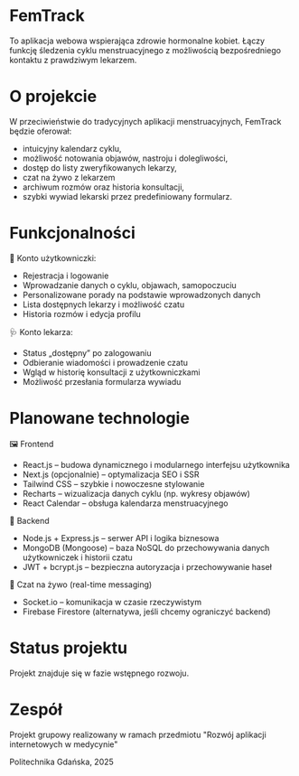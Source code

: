 # FemTrack
To aplikacja webowa wspierająca zdrowie hormonalne kobiet. Łączy funkcję śledzenia cyklu menstruacyjnego z możliwością bezpośredniego kontaktu z prawdziwym lekarzem.

# O projekcie
W przeciwieństwie do tradycyjnych aplikacji menstruacyjnych, FemTrack będzie oferował:
- intuicyjny kalendarz cyklu,
- możliwość notowania objawów, nastroju i dolegliwości,
- dostęp do listy zweryfikowanych lekarzy,
- czat na żywo z lekarzem
- archiwum rozmów oraz historia konsultacji,
- szybki wywiad lekarski przez predefiniowany formularz.

# Funkcjonalności
👩 Konto użytkowniczki:
- Rejestracja i logowanie
- Wprowadzanie danych o cyklu, objawach, samopoczuciu
- Personalizowane porady na podstawie wprowadzonych danych
- Lista dostępnych lekarzy i możliwość czatu
- Historia rozmów i edycja profilu

🩺 Konto lekarza:
- Status „dostępny” po zalogowaniu
- Odbieranie wiadomości i prowadzenie czatu
- Wgląd w historię konsultacji z użytkowniczkami
- Możliwość przesłania formularza wywiadu

# Planowane technologie
🖼️ Frontend
- React.js – budowa dynamicznego i modularnego interfejsu użytkownika
- Next.js (opcjonalnie) – optymalizacja SEO i SSR
- Tailwind CSS – szybkie i nowoczesne stylowanie
- Recharts – wizualizacja danych cyklu (np. wykresy objawów)
- React Calendar – obsługa kalendarza menstruacyjnego

🔧 Backend
- Node.js + Express.js – serwer API i logika biznesowa
- MongoDB (Mongoose) – baza NoSQL do przechowywania danych użytkowniczek i historii czatu
- JWT + bcrypt.js – bezpieczna autoryzacja i przechowywanie haseł

💬 Czat na żywo (real-time messaging)
- Socket.io – komunikacja w czasie rzeczywistym
- Firebase Firestore (alternatywa, jeśli chcemy ograniczyć backend)

# Status projektu 
Projekt znajduje się w fazie wstępnego rozwoju.

# Zespół
Projekt grupowy realizowany w ramach przedmiotu "Rozwój aplikacji internetowych w medycynie" 

Politechnika Gdańska, 2025

